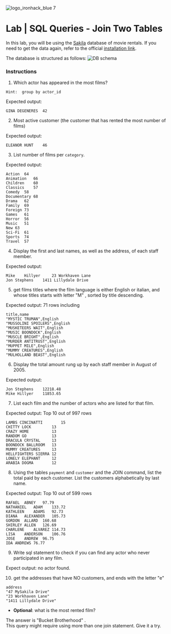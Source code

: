 ![logo_ironhack_blue 7](https://user-images.githubusercontent.com/23629340/40541063-a07a0a8a-601a-11e8-91b5-2f13e4e6b441.png)

# Lab | SQL Queries - Join Two Tables

In this lab, you will be using the [Sakila](https://dev.mysql.com/doc/sakila/en/) database of movie rentals. If you need to get the data again, refer to the official [installation link](https://dev.mysql.com/doc/sakila/en/sakila-installation.html).

The database is structured as follows:
![DB schema](https://education-team-2020.s3-eu-west-1.amazonaws.com/data-analytics/database-sakila-schema.png)

### Instructions

1. Which actor has appeared in the most films? 

```Hint:  group by actor_id```

Expected output:
```shell
GINA DEGENERES	42
```
2. Most active customer (the customer that has rented the most number of films)

Expected output:
```shell
ELEANOR HUNT	46
```
3. List number of films per `category`.

Expected output:
```shell
Action	64
Animation	66
Children	60
Classics	57
Comedy	58
Documentary	68
Drama	62
Family	69
Foreign	73
Games	61
Horror	56
Music	51
New	63
Sci-Fi	61
Sports	74
Travel	57
```
4. Display the first and last names, as well as the address, of each staff member.

Expected output:
```shell
Mike	Hillyer		23 Workhaven Lane
Jon	Stephens	1411 Lillydale Drive
```
5. get films titles where the film language is either English or italian, 
and whose titles starts with letter "M" , sorted by title descending.

Expected output:
71 rows including
```shell
title,name
"MYSTIC TRUMAN",English
"MUSSOLINI SPOILERS",English
"MUSKETEERS WAIT",English
"MUSIC BOONDOCK",English
"MUSCLE BRIGHT",English
"MURDER ANTITRUST",English
"MUPPET MILE",English
"MUMMY CREATURES",English
"MULHOLLAND BEAST",English
```
6. Display the total amount rung up by each staff member in August of 2005.

Expected output:
```shell
Jon Stephens	12218.48
Mike Hillyer	11853.65
```
7. List each film and the number of actors who are listed for that film.

Expected output: Top 10 out of 997 rows
```shell
LAMBS CINCINATTI		15
CHITTY LOCK			13
CRAZY HOME			13
RANDOM GO			13
DRACULA CRYSTAL		13
BOONDOCK BALLROOM	13
MUMMY CREATURES		13
HELLFIGHTERS SIERRA	12
LONELY ELEPHANT		12
ARABIA DOGMA		12
```
8. Using the tables `payment` and `customer` and the JOIN command, list the total paid by each customer. List the customers alphabetically by last name.

Expected output:  Top 10 out of 599 rows
```shell
RAFAEL	ABNEY	97.79
NATHANIEL	ADAM	133.72
KATHLEEN	ADAMS	92.73
DIANA	ALEXANDER	105.73
GORDON	ALLARD	160.68
SHIRLEY	ALLEN	126.69
CHARLENE	ALVAREZ	114.73
LISA	ANDERSON	106.76
JOSE	ANDREW	96.75
IDA	ANDREWS	76.77
```

9. Write sql statement to check if you can find any actor who never participated in any film. 

Expect output: no actor found. 

10. get the addresses that have NO customers, and ends with the letter "e" 
```shell
address
"47 MySakila Drive"
"23 Workhaven Lane"
"1411 Lillydale Drive"
```

- **Optional**: what is the most rented film?

The answer is "Bucket Brotherhood" . <br>
This query might require using more than one join statement. Give it a try.

